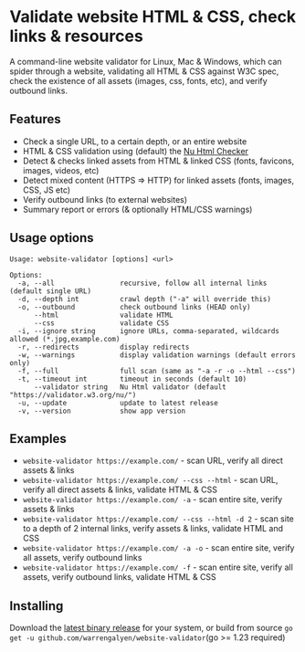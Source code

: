 # Validate website HTML & CSS, check links & resources

A command-line website validator for Linux, Mac & Windows, which can spider through a website,
validating all HTML & CSS against W3C spec, check the existence of all assets (images, css, fonts, etc),
and verify outbound links.

## Features

- Check a single URL, to a certain depth, or an entire website
- HTML & CSS validation using (default) the [Nu Html Checker](https://validator.w3.org/)
- Detect & checks linked assets from HTML & linked CSS (fonts, favicons, images, videos, etc)
- Detect mixed content (HTTPS => HTTP) for linked assets (fonts, images, CSS, JS etc)
- Verify outbound links (to external websites)
- Summary report or errors (& optionally HTML/CSS warnings)

## Usage options

```shell
Usage: website-validator [options] <url>

Options:
  -a, --all                recursive, follow all internal links (default single URL)
  -d, --depth int          crawl depth ("-a" will override this)
  -o, --outbound           check outbound links (HEAD only)
      --html               validate HTML
      --css                validate CSS
  -i, --ignore string      ignore URLs, comma-separated, wildcards allowed (*.jpg,example.com)
  -r, --redirects          display redirects
  -w, --warnings           display validation warnings (default errors only)
  -f, --full               full scan (same as "-a -r -o --html --css")
  -t, --timeout int        timeout in seconds (default 10)
      --validator string   Nu Html validator (default "https://validator.w3.org/nu/")
  -u, --update             update to latest release
  -v, --version            show app version
```
## Examples
- `website-validator https://example.com/` - scan URL, verify all direct assets & links
- `website-validator https://example.com/ --css --html` - scan URL, verify all direct assets & links, validate HTML & CSS
- `website-validator https://example.com/ -a` - scan entire site, verify assets & links
- `website-validator https://example.com/ --css --html -d 2` - scan site to a depth of 2 internal links, verify assets & links, validate HTML and CSS
- `website-validator https://example.com/ -a -o` - scan entire site, verify all assets, verify outbound links
- `website-validator https://example.com/ -f` - scan entire site, verify all assets, verify outbound links, validate HTML & CSS

## Installing
Download the [latest binary release](https://github.com/warrengalyen/website-validator/releases/latest) for your system,
or build from source `go get -u github.com/warrengalyen/website-validator`(go >= 1.23 required)